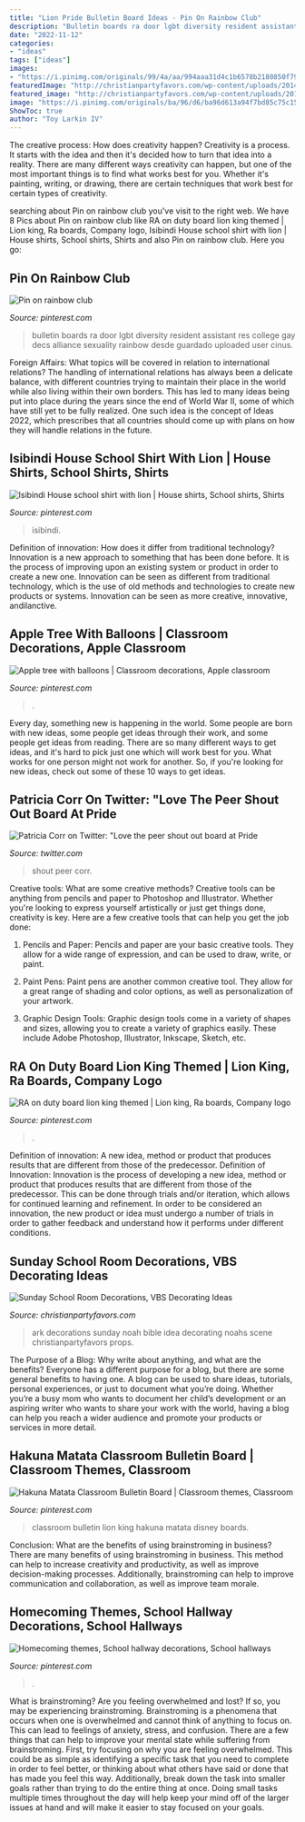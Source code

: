 ```yaml
---
title: "Lion Pride Bulletin Board Ideas - Pin On Rainbow Club"
description: "Bulletin boards ra door lgbt diversity resident assistant res college gay decs alliance sexuality rainbow desde guardado uploaded user cinus"
date: "2022-11-12"
categories:
- "ideas"
tags: ["ideas"]
images:
- "https://i.pinimg.com/originals/99/4a/aa/994aaa31d4c1b6578b2180850f79dd38.jpg"
featuredImage: "http://christianpartyfavors.com/wp-content/uploads/2014/05/Noahs-ark-church-decorations.jpg"
featured_image: "http://christianpartyfavors.com/wp-content/uploads/2014/05/Noahs-ark-church-decorations.jpg"
image: "https://i.pinimg.com/originals/ba/96/d6/ba96d613a94f7bd85c75c158836df061.png"
ShowToc: true
author: "Toy Larkin IV"
---
```



The creative process: How does creativity happen?
Creativity is a process. It starts with the idea and then it's decided how to turn that idea into a reality. There are many different ways creativity can happen, but one of the most important things is to find what works best for you. Whether it's painting, writing, or drawing, there are certain techniques that work best for certain types of creativity.

	

		
searching about Pin on rainbow club you've visit to the right web. We have 8 Pics about Pin on rainbow club like RA on duty board lion king themed | Lion king, Ra boards, Company logo, Isibindi House school shirt with lion | House shirts, School shirts, Shirts and also Pin on rainbow club. Here you go:
		
    
## Pin On Rainbow Club

<img loading=lazy src="https://i.pinimg.com/originals/ba/96/d6/ba96d613a94f7bd85c75c158836df061.png" onerror="this.onerror=null;this.src='https://tse1.mm.bing.net/th?id=OIP.5UO7KSSmA69awZC8CWfszwHaJ4&amp;pid=15.1';" alt="Pin on rainbow club">

_Source: pinterest.com_

>bulletin boards ra door lgbt diversity resident assistant res college gay decs alliance sexuality rainbow desde guardado uploaded user cinus. 

	

Foreign Affairs: What topics will be covered in relation to international relations?
The handling of international relations has always been a delicate balance, with different countries trying to maintain their place in the world while also living within their own borders. This has led to many ideas being put into place during the years since the end of World War II, some of which have still yet to be fully realized. One such idea is the concept of Ideas 2022, which prescribes that all countries should come up with plans on how they will handle relations in the future.

    
## Isibindi House School Shirt With Lion | House Shirts, School Shirts, Shirts

<img loading=lazy src="https://i.pinimg.com/originals/8d/ac/5b/8dac5b4253d707c4e3ac35ee3fc71a17.jpg" onerror="this.onerror=null;this.src='https://tse2.mm.bing.net/th?id=OIP.m7XpRFQrzBHdDPHxUEIR3AHaJ4&amp;pid=15.1';" alt="Isibindi House school shirt with lion | House shirts, School shirts, Shirts">

_Source: pinterest.com_

>isibindi. 

	

Definition of innovation: How does it differ from traditional technology?
Innovation is a new approach to something that has been done before. It is the process of improving upon an existing system or product in order to create a new one. Innovation can be seen as different from traditional technology, which is the use of old methods and technologies to create new products or systems. Innovation can be seen as more creative, innovative, andilanctive.

    
## Apple Tree With Balloons | Classroom Decorations, Apple Classroom

<img loading=lazy src="https://i.pinimg.com/originals/5f/b0/7f/5fb07f61501846736f695ccd1aeba96b.jpg" onerror="this.onerror=null;this.src='https://tse1.mm.bing.net/th?id=OIP.36NKQkGNJpQfT-ZI3dXCbQHaJ3&amp;pid=15.1';" alt="Apple tree with balloons | Classroom decorations, Apple classroom">

_Source: pinterest.com_

>. 

	

Every day, something new is happening in the world. Some people are born with new ideas, some people get ideas through their work, and some people get ideas from reading. There are so many different ways to get ideas, and it's hard to pick just one which will work best for you. What works for one person might not work for another. So, if you're looking for new ideas, check out some of these 10 ways to get ideas.

    
## Patricia Corr On Twitter: &quot;Love The Peer Shout Out Board At Pride

<img loading=lazy src="https://pbs.twimg.com/media/DoBpxgcXcAA73lE.jpg:large" onerror="this.onerror=null;this.src='https://tse2.mm.bing.net/th?id=OIP.XXNyLyhnd_TcVpuY0f9B3AHaJ4&amp;pid=15.1';" alt="Patricia Corr on Twitter: &quot;Love the peer shout out board at Pride">

_Source: twitter.com_

>shout peer corr. 

	

Creative tools: What are some creative methods?
Creative tools can be anything from pencils and paper to Photoshop and Illustrator. Whether you're looking to express yourself artistically or just get things done, creativity is key. Here are a few creative tools that can help you get the job done:
1. Pencils and Paper: Pencils and paper are your basic creative tools. They allow for a wide range of expression, and can be used to draw, write, or paint.

2. Paint Pens: Paint pens are another common creative tool. They allow for a great range of shading and color options, as well as personalization of your artwork.

3. Graphic Design Tools: Graphic design tools come in a variety of shapes and sizes, allowing you to create a variety of graphics easily. These include Adobe Photoshop, Illustrator, Inkscape, Sketch, etc.

    
## RA On Duty Board Lion King Themed | Lion King, Ra Boards, Company Logo

<img loading=lazy src="https://i.pinimg.com/originals/93/7d/a4/937da440a912e7c83d70e00b9f03c092.jpg" onerror="this.onerror=null;this.src='https://tse1.mm.bing.net/th?id=OIP.XSPJA422R1QU9ntWeG9ZowHaJ4&amp;pid=15.1';" alt="RA on duty board lion king themed | Lion king, Ra boards, Company logo">

_Source: pinterest.com_

>. 

	

Definition of innovation: A new idea, method or product that produces results that are different from those of the predecessor.
Definition of Innovation: 
Innovation is the process of developing a new idea, method or product that produces results that are different from those of the predecessor. This can be done through trials and/or iteration, which allows for continued learning and refinement. In order to be considered an innovation, the new product or idea must undergo a number of trials in order to gather feedback and understand how it performs under different conditions.

    
## Sunday School Room Decorations, VBS Decorating Ideas

<img loading=lazy src="http://christianpartyfavors.com/wp-content/uploads/2014/05/Noahs-ark-church-decorations.jpg" onerror="this.onerror=null;this.src='https://tse3.mm.bing.net/th?id=OIP.StXN881pDTRhssv07S7VOAAAAA&amp;pid=15.1';" alt="Sunday School Room Decorations, VBS Decorating Ideas">

_Source: christianpartyfavors.com_

>ark decorations sunday noah bible idea decorating noahs scene christianpartyfavors props. 

	

The Purpose of a Blog: Why write about anything, and what are the benefits?
Everyone has a different purpose for a blog, but there are some general benefits to having one. A blog can be used to share ideas, tutorials, personal experiences, or just to document what you’re doing. Whether you’re a busy mom who wants to document her child’s development or an aspiring writer who wants to share your work with the world, having a blog can help you reach a wider audience and promote your products or services in more detail.

    
## Hakuna Matata Classroom Bulletin Board | Classroom Themes, Classroom

<img loading=lazy src="https://i.pinimg.com/originals/99/4a/aa/994aaa31d4c1b6578b2180850f79dd38.jpg" onerror="this.onerror=null;this.src='https://tse3.mm.bing.net/th?id=OIP.TdrVQ23F-Tb1Yzhxv5U77AHaJ4&amp;pid=15.1';" alt="Hakuna Matata Classroom Bulletin Board | Classroom themes, Classroom">

_Source: pinterest.com_

>classroom bulletin lion king hakuna matata disney boards. 

	

Conclusion: What are the benefits of using brainstroming in business?
There are many benefits of using brainstroming in business. This method can help to increase creativity and productivity, as well as improve decision-making processes. Additionally, brainstroming can help to improve communication and collaboration, as well as improve team morale.

    
## Homecoming Themes, School Hallway Decorations, School Hallways

<img loading=lazy src="http://media-cache-ak0.pinimg.com/1200x/12/e9/ea/12e9ea3a743e1095fe185231cf8a2abb.jpg" onerror="this.onerror=null;this.src='https://tse4.mm.bing.net/th?id=OIP.nIvQaCvqo3zIJMbE9_P7KQHaJ4&amp;pid=15.1';" alt="Homecoming themes, School hallway decorations, School hallways">

_Source: pinterest.com_

>. 

	

What is brainstroming?
Are you feeling overwhelmed and lost? If so, you may be experiencing brainstroming. Brainstroming is a phenomena that occurs when one is overwhelmed and cannot think of anything to focus on. This can lead to feelings of anxiety, stress, and confusion. There are a few things that can help to improve your mental state while suffering from brainstroming. First, try focusing on why you are feeling overwhelmed. This could be as simple as identifying a specific task that you need to complete in order to feel better, or thinking about what others have said or done that has made you feel this way. Additionally, break down the task into smaller goals rather than trying to do the entire thing at once. Doing small tasks multiple times throughout the day will help keep your mind off of the larger issues at hand and will make it easier to stay focused on your goals.


